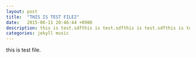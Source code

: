 ```yaml
---
layout: post
title:  "THIS IS TEST FILE2"
date:   2015-06-11 20:46:44 +0900
description: this is test.sdfthis is test.sdfthis is test.sdfthis is test.sdfthis is test.sdfthis is test.sdfthis is test.sdfthis is test.sdfthis is test.sdfthis is test.sdfthis is test.sdfthis is test.sdfthis is test.sdfthis is test.sdfthis is test.sdfthis is test.sdfthis is test.sdfthis is test.sdfthis is test.sdfthis is test.sdf
categories: jekyll music
---
```


this is test file.
